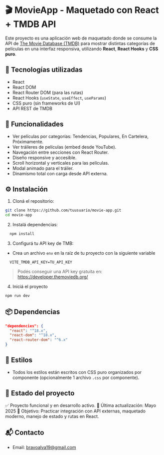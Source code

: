 # 🎬 MovieApp - Maquetado con React + TMDB API

Este proyecto es una aplicación web de maquetado donde se consume la API de [The Movie Database (TMDB)](https://www.themoviedb.org/) para mostrar distintas categorías de películas en una interfaz responsiva, utilizando **React**, **React Hooks** y **CSS puro**.

## 🚀 Tecnologías utilizadas

- React
- React DOM
- React Router DOM (para las rutas)
- React Hooks (`useState`, `useEffect`, `useParams`)
- CSS puro (sin frameworks de UI)
- API REST de TMDB

## 📸 Funcionalidades

- Ver películas por categorías: Tendencias, Populares, En Cartelera, Próximamente.
- Ver tráileres de películas (embed desde YouTube).
- Navegación entre secciones con React Router.
- Diseño responsive y accesible.
- Scroll horizontal y verticales para las películas.
- Modal animado para el tráiler.
- Dinamismo total con carga desde API externa.

## ⚙️ Instalación

1. Cloná el repositorio:

```bash
git clone https://github.com/tuusuario/movie-app.git
cd movie-app
```
2. Instalá dependencias:
```bash
  npm install
```
3. Configurá tu API key de TMB:

- Crea un archivo `env` en la raíz de tu proyecto con la siguiente variable
```env
  VITE_TMDB_API_KEY=TU_API_KEY
```
> Podés conseguir una API key gratuita en: https://developer.themoviedb.org/
4. Iniciá el proyecto

```bash
npm run dev
```

## 📦 Dependencias

```json
"dependencies": {
  "react": "^18.x",
  "react-dom": "^18.x",
  "react-router-dom": "^6.x"
}
```

## 🎨 Estilos
- Todos los estilos están escritos con CSS puro organizados por componente (opcionalmente 1 archivo `.css` por componente).

## 📌 Estado del proyecto

✅ Proyecto funcional y en desarrollo activo.
📅 Última actualización: Mayo 2025
🎯 Objetivo: Practicar integración con API externas, maquetado moderno, manejo de estado y rutas en React.

## 📬 Contacto

- Email: bravoalva19@gmail.com